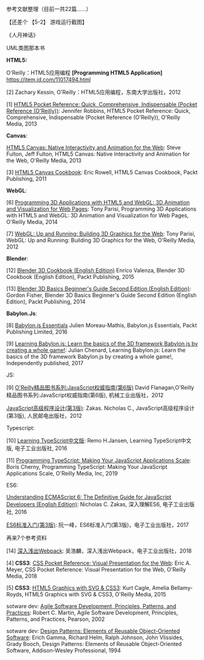 参考文献整理（目前一共22篇……）

【还差个 【5-2】 游戏运行截图】



《人月神话》

UML类图那本书



**HTML5:**

O'Reilly：HTML5应用编程  **[Programming HTML5 Application]**   https://item.jd.com/11017494.html

[2] Zachary Kessin, O'Reilly：HTML5应用编程，东南大学出版社，2012

[1] [HTML5 Pocket Reference: Quick, Comprehensive, Indispensable (Pocket Reference (O'Reilly))](https://www.amazon.com/HTML5-Pocket-Reference-Comprehensive-Indispensable/dp/1449363350/ref=sr_1_6?__mk_zh_CN=亚马逊网站&keywords=HTMl5&qid=1554881034&s=gateway&sr=8-6): Jennifer Robbins, HTML5 Pocket Reference: Quick, Comprehensive, Indispensable (Pocket Reference (O'Reilly)), O'Reilly Media, 2013



**Canvas**:

[HTML5 Canvas: Native Interactivity and Animation for the Web](https://www.amazon.com/HTML5-Canvas-Native-Interactivity-Animation/dp/1449334989/ref=sr_1_fkmrnull_1?__mk_zh_CN=亚马逊网站&keywords=HTML5+Canvas%3A+Native+Interactivity+and+Animation+for+the+Web&qid=1554887553&s=gateway&sr=8-1-fkmrnull): Steve Fulton, Jeff Fulton, HTML5 Canvas: Native Interactivity and Animation for the Web, O'Reilly Media, 2013

[3] [HTML5 Canvas Cookbook](https://www.amazon.com/HTML5-Canvas-Cookbook-Eric-Rowell/dp/1849691363/ref=sr_1_3?__mk_zh_CN=亚马逊网站&keywords=html5+canvas&qid=1554881333&s=gateway&sr=8-3): Eric Rowell, HTML5 Canvas Cookbook, Packt Publishing, 2011



**WebGL**:

[6] [Programming 3D Applications with HTML5 and WebGL: 3D Animation and Visualization for Web Pages](https://www.amazon.com/Programming-Applications-HTML5-WebGL-Visualization/dp/1449362966/ref=sr_1_3?__mk_zh_CN=亚马逊网站&keywords=webgl&qid=1554881486&s=gateway&sr=8-3): Tony Parisi, Programming 3D Applications with HTML5 and WebGL: 3D Animation and Visualization for Web Pages, O'Reilly Media, 2014

[7] [WebGL: Up and Running: Building 3D Graphics for the Web](https://www.amazon.com/WebGL-Running-Building-Graphics-Web/dp/144932357X/ref=sr_1_4?__mk_zh_CN=亚马逊网站&keywords=webgl&qid=1554881486&s=gateway&sr=8-4): Tony Parisi, WebGL: Up and Running: Building 3D Graphics for the Web, O'Reilly Media, 2012



**Blender**:

[12] [Blender 3D Cookbook (English Edition)](https://www.amazon.cn/dp/B00YSIKTQK/ref=sr_1_2?__mk_zh_CN=%E4%BA%9A%E9%A9%AC%E9%80%8A%E7%BD%91%E7%AB%99&crid=23EWIK97XQ670&keywords=blender+3d&qid=1554879752&s=gateway&sprefix=blender%2Caps%2C149&sr=8-2) Enrico Valenza, Blender 3D Cookbook (English Edition), Packt Publishing, 2015

[13] [Blender 3D Basics Beginner's Guide Second Edition (English Edition)](https://www.amazon.cn/dp/B00N2RWO34/ref=sr_1_8?__mk_zh_CN=亚马逊网站&crid=23EWIK97XQ670&keywords=blender+3d&qid=1554879752&s=gateway&sprefix=blender%2Caps%2C149&sr=8-8): Gordon Fisher, Blender 3D Basics Beginner's Guide Second Edition (English Edition), Packt Publishing, 2014



**Babylon.Js**: 

[8] [Babylon.js Essentials](https://www.amazon.cn/dp/1785884794/ref=sr_1_1?__mk_zh_CN=%E4%BA%9A%E9%A9%AC%E9%80%8A%E7%BD%91%E7%AB%99&keywords=babylon.js&qid=1554880112&s=gateway&sr=8-1) Julien Moreau-Mathis, Babylon.js Essentials, Packt Publishing Limited, 2016

[9] [Learning Babylon.js: Learn the basics of the 3D framework Babylon.js by creating a whole game!](https://www.amazon.com/Learning-Babylon-js-basics-framework-creating/dp/1520730446/ref=sr_1_2?__mk_zh_CN=亚马逊网站&keywords=babylonjs&qid=1554883376&s=gateway&sr=8-2): Julian Chenard, Learning Babylon.js: Learn the basics of the 3D framework Babylon.js by creating a whole game!, Independently published, 2017



JS: 

[9] [O'Reilly精品图书系列:JavaScript权威指南(第6版)](https://www.amazon.cn/dp/B007VISQ1Y/ref=sr_1_2?__mk_zh_CN=亚马逊网站&keywords=javascript&qid=1554880218&s=gateway&sr=8-2) David Flanagan,O'Reilly精品图书系列:JavaScript权威指南(第6版), 机械工业出版社，2012

[JavaScript高级程序设计(第3版)](https://www.amazon.cn/dp/B007OQQVMY/ref=sr_1_1?__mk_zh_CN=亚马逊网站&keywords=javascript&qid=1554880218&s=gateway&sr=8-1): Zakas. Nicholas C., JavaScript高级程序设计(第3版), 人民邮电出版社，2012



Typescript:

[10] [Learning TypeScript中文版](https://www.amazon.cn/dp/B01M2CAFTB/ref=sr_1_1?__mk_zh_CN=亚马逊网站&keywords=typescript&qid=1554880436&s=gateway&sr=8-1): Remo H.Jansen, Learning TypeScript中文版, 电子工业出版社, 2016

[11] [Programming TypeScript: Making Your JavaScript Applications Scale](https://www.amazon.cn/dp/1492037656/ref=sr_1_4?__mk_zh_CN=亚马逊网站&keywords=typescript&qid=1554880436&s=gateway&sr=8-4): Boris Cherny, Programming TypeScript: Making Your JavaScript Applications Scale, O'Reilly Media, Inc, 2019



ES6: 

[Understanding ECMAScript 6: The Definitive Guide for JavaScript Developers (English Edition)](https://www.amazon.cn/dp/B01L2VFPZA/ref=sr_1_6?__mk_zh_CN=亚马逊网站&keywords=ecmascript&qid=1554880642&s=gateway&sr=8-6): Nicholas C. Zakas, 深入理解ES6, 电子工业出版社, 2016

[ES6标准入门(第3版)](https://www.amazon.cn/dp/B0755547ZZ/ref=sr_1_1?__mk_zh_CN=亚马逊网站&keywords=ecmascript&qid=1554880642&s=gateway&sr=8-1): 阮一峰，ES6标准入门(第3版)，电子工业出版社，2017



再来7个参考资料

[14] [深入浅出Webpack](https://www.amazon.com/深入浅出Webpack-吴浩麟/dp/B077Z81HRY/ref=sr_1_7?__mk_zh_CN=亚马逊网站&keywords=webpack&qid=1554882054&s=gateway&sr=8-7): 吴浩麟，深入浅出Webpack，电子工业出版社，2018

[4] **CSS3**: [CSS Pocket Reference: Visual Presentation for the Web](https://www.amazon.com/CSS-Pocket-Reference-Visual-Presentation/dp/1492033391/ref=sr_1_3?__mk_zh_CN=亚马逊网站&keywords=css3+oreilly&qid=1554882554&s=gateway&sr=8-3): Eric A. Meyer, CSS Pocket Reference: Visual Presentation for the Web, O'Reilly Media, 2018

[5] **CSS3**: [HTML5 Graphics with SVG & CSS3](https://www.amazon.com/HTML5-Graphics-CSS3-Kurt-Cagle/dp/1449304478/ref=sr_1_22?__mk_zh_CN=亚马逊网站&keywords=css3+oreilly&qid=1554882554&s=gateway&sr=8-22): Kurt Cagle, Amelia Bellamy-Royds, HTML5 Graphics with SVG & CSS3, O'Reilly Media, 2015

sotware dev: [Agile Software Development, Principles, Patterns, and Practices](https://www.amazon.com/Software-Development-Principles-Patterns-Practices/dp/0135974445/ref=sr_1_1?__mk_zh_CN=亚马逊网站&keywords=software+patterns&qid=1554883035&s=gateway&sr=8-1): Robert C. Martin, Agile Software Development, Principles, Patterns, and Practices, Pearson, 2002

sotware dev: [Design Patterns: Elements of Reusable Object-Oriented Software](https://www.amazon.com/Design-Patterns-Elements-Reusable-Object-Oriented/dp/0201633612/ref=sr_1_2?__mk_zh_CN=亚马逊网站&keywords=software+patterns&qid=1554883035&s=gateway&sr=8-2): Erich Gamma, Richard Helm, Ralph Johnson, John Vlissides, Grady Booch, Design Patterns: Elements of Reusable Object-Oriented Software, Addison-Wesley Professional, 1994

